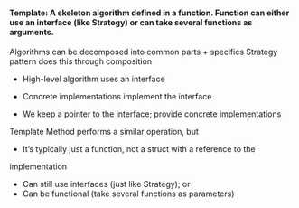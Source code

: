 #### Template: A skeleton algorithm defined in a function. Function can either use an interface (like Strategy) or can take several functions as arguments.

Algorithms can be decomposed into common parts + specifics
Strategy pattern does this through composition

- High-level algorithm uses an interface

- Concrete implementations implement the interface

- We keep a pointer to the interface; provide concrete implementations  

Template Method performs a similar operation, but

- It’s typically just a function, not a struct with a reference to the

implementation
- Can still use interfaces (just like Strategy); or
- Can be functional (take several functions as parameters)